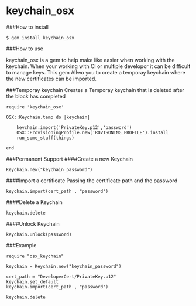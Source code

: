 keychain_osx
============
###How to install

  ```$ gem install keychain_osx```
  
###How to use

keychain_osx is a gem to help make like easier when working with the keychain.
When your working with CI or multiple developor it can be difficult to manage keys. 
This gem Allwo you to create a temporay keychain where the new certificates can be imported.

###Temporay keychain
Creates a Temporay keychain that is deleted after the block has completed

```
require 'keychain_osx'
        
OSX::Keychain.temp do |keychain|

    keychain.import('PrivateKey.p12','password')
    OSX::ProvisioningProfile.new('ROVISONING_PROFILE').install
    run_some_stuff(things)

end
```

###Permanent Support
####Create a new Keychain
```
Keychain.new("keychain_password")
```

####Import a certificate
Passing the certificate path and the password
```
keychain.import(cert_path , "password")
```

####Delete a Keychain
```
keychain.delete
```

####Unlock Keychain
```
keychain.unlock(password)
```

###Example

```
require "osx_keychain"

keychain = Keychain.new("keychain_password")

cert_path = "DeveloperCert/PrivateKey.p12"
keychain.set_default
keychain.import(cert_path , "password")

keychain.delete
```
